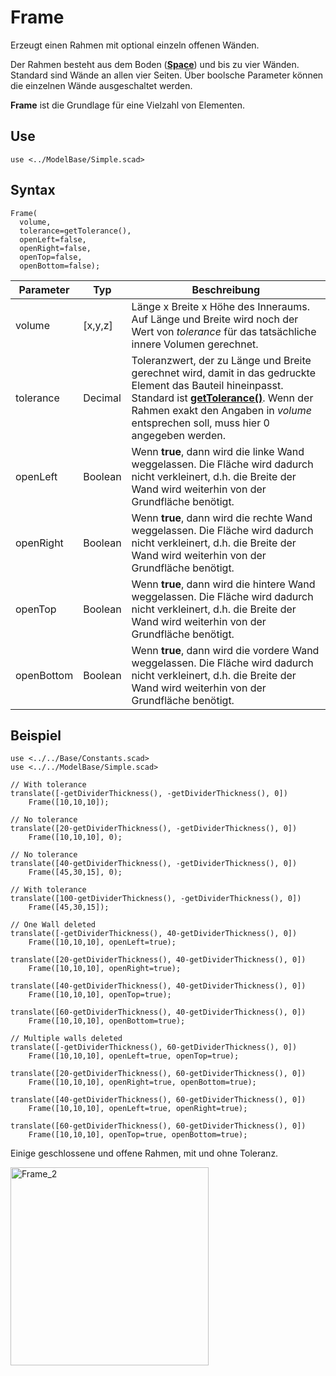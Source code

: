 # Frame

Erzeugt einen Rahmen mit optional einzeln offenen Wänden.

Der Rahmen besteht aus dem Boden ([__Space__](Space.md)) und bis zu vier Wänden. Standard sind Wände an allen vier Seiten. Über boolsche Parameter können die einzelnen Wände ausgeschaltet werden.

__Frame__ ist die Grundlage für eine Vielzahl von Elementen.

## Use
```
use <../ModelBase/Simple.scad>
```

## Syntax
```
Frame(
  volume, 
  tolerance=getTolerance(), 
  openLeft=false, 
  openRight=false, 
  openTop=false, 
  openBottom=false);
```

| Parameter | Typ | Beschreibung |
| ------ | ------ | ------ |
| volume | \[x,y,z] | Länge x Breite x Höhe des Inneraums. Auf Länge und Breite wird noch der Wert von *tolerance* für das tatsächliche innere Volumen gerechnet. |
| tolerance | Decimal | Toleranzwert, der zu Länge und Breite gerechnet wird, damit in das gedruckte Element das Bauteil hineinpasst. Standard ist [__getTolerance()__](../Base/getTolerance.md). Wenn der Rahmen exakt den Angaben in *volume* entsprechen soll, muss hier 0 angegeben werden. |
| openLeft | Boolean | Wenn __true__, dann wird die linke Wand weggelassen. Die Fläche wird dadurch nicht verkleinert, d.h. die Breite der Wand wird weiterhin von der Grundfläche benötigt. |
| openRight | Boolean | Wenn __true__, dann wird die rechte Wand weggelassen. Die Fläche wird dadurch nicht verkleinert, d.h. die Breite der Wand wird weiterhin von der Grundfläche benötigt. |
| openTop | Boolean | Wenn __true__, dann wird die hintere Wand weggelassen. Die Fläche wird dadurch nicht verkleinert, d.h. die Breite der Wand wird weiterhin von der Grundfläche benötigt. |
| openBottom | Boolean | Wenn __true__, dann wird die vordere Wand weggelassen. Die Fläche wird dadurch nicht verkleinert, d.h. die Breite der Wand wird weiterhin von der Grundfläche benötigt. |

## Beispiel

```
use <../../Base/Constants.scad>
use <../../ModelBase/Simple.scad>

// With tolerance
translate([-getDividerThickness(), -getDividerThickness(), 0])
    Frame([10,10,10]);

// No tolerance
translate([20-getDividerThickness(), -getDividerThickness(), 0])
    Frame([10,10,10], 0);
    
// No tolerance
translate([40-getDividerThickness(), -getDividerThickness(), 0])
    Frame([45,30,15], 0);
    
// With tolerance
translate([100-getDividerThickness(), -getDividerThickness(), 0])
    Frame([45,30,15]);

// One Wall deleted    
translate([-getDividerThickness(), 40-getDividerThickness(), 0])
    Frame([10,10,10], openLeft=true);

translate([20-getDividerThickness(), 40-getDividerThickness(), 0])
    Frame([10,10,10], openRight=true);

translate([40-getDividerThickness(), 40-getDividerThickness(), 0])
    Frame([10,10,10], openTop=true);

translate([60-getDividerThickness(), 40-getDividerThickness(), 0])
    Frame([10,10,10], openBottom=true);
    
// Multiple walls deleted
translate([-getDividerThickness(), 60-getDividerThickness(), 0])
    Frame([10,10,10], openLeft=true, openTop=true);

translate([20-getDividerThickness(), 60-getDividerThickness(), 0])
    Frame([10,10,10], openRight=true, openBottom=true);

translate([40-getDividerThickness(), 60-getDividerThickness(), 0])
    Frame([10,10,10], openLeft=true, openRight=true);

translate([60-getDividerThickness(), 60-getDividerThickness(), 0])
    Frame([10,10,10], openTop=true, openBottom=true);
```

Einige geschlossene und offene Rahmen, mit und ohne Toleranz.

<img width="317" alt="Frame_2" src="https://user-images.githubusercontent.com/48654609/169053673-e71eeddd-ae88-421a-b823-02a6b9676fdd.png">
